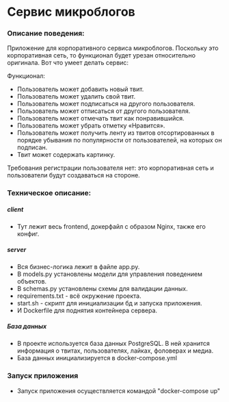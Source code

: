 # Cервис микроблогов

### Описание поведения:
Приложение для корпоративного сервиса микроблогов.
Поскольку это корпоративная сеть, то функционал будет урезан
относительно оригинала. 
Вот что умеет делать сервис:

Функционал:
- Пользователь может добавить новый твит.
- Пользователь может удалить свой твит.
- Пользователь может подписаться на другого пользователя.
- Пользователь может отписаться от другого пользователя.
- Пользователь может отмечать твит как понравившийся.
- Пользователь может убрать отметку «Нравится».
- Пользователь может получить ленту из твитов отсортированных в
порядке убывания по популярности от пользователей, на которых он подписан.
- Твит может содержать картинку.

Требования регистрации пользователя нет: это корпоративная
сеть и пользователи будут создаваться на стороне.

### Техническое описание:

##### client

- Тут лежит весь frontend, докерфайл с образом Nginx, также его конфиг.

##### server

- Вся бизнес-логика лежит в файле app.py. 
- В models.py установлены модели для управления поведением объектов.
- В schemas.py установлены схемы для валидации данных.
- requirements.txt - всё окружение проекта.
- start.sh - скрипт для инициализации бд и запуска приложения.
- И Dockerfile для поднятия контейнера сервера.


##### База данных

- В проекте используется база данных PostgreSQL. В ней хранится
информация о твитах, пользователях, лайках, фоловерах и медиа.
- База данных инициализируется в docker-compose.yml

### Запуск приложения

- Запуск приложения осуществляется командой
"docker-compose up"

